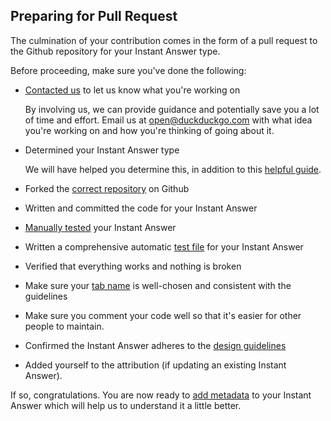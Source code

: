 ## Preparing for Pull Request

The culmination of your contribution comes in the form of a pull request to the Github repository for your Instant Answer type.

Before proceeding, make sure you've done the following:

- [Contacted us](mailto:open@duckduckgo.com) to let us know what you're working on

	By involving us, we can provide guidance and potentially save you a lot of time and effort. Email us at [open@duckduckgo.com](mailto:open@duckduckgo.com) with what idea you're working on and how you're thinking of going about it.

- Determined your Instant Answer type

	We will have helped you determine this, in addition to this [helpful guide](https://duck.co/duckduckhack/determine_your_instant_answer_type).
	
- Forked the [correct repository](https://duck.co/duckduckhack/setup_dev_environment) on Github
- Written and committed the code for your Instant Answer
- [Manually tested](https://duck.co/duckduckhack/testing_triggers) your Instant Answer
- Written a comprehensive automatic [test file](https://duck.co/duckduckhack/test_files) for your Instant Answer
- Verified that everything works and nothing is broken
- Make sure your [tab name](https://duck.co/duckduckhack/display_reference#codenamecode-emstringem-required) is well-chosen and consistent with the guidelines
- Make sure you comment your code well so that it's easier for other people to maintain.
- Confirmed the Instant Answer adheres to the [design guidelines](https://duck.co/duckduckhack/code_styleguide)
- Added yourself to the attribution (if updating an existing Instant Answer).

If so, congratulations. You are now ready to [add metadata](https://duck.co/duckduckhack/metadata) to your Instant Answer which will help us to understand it a little better.
